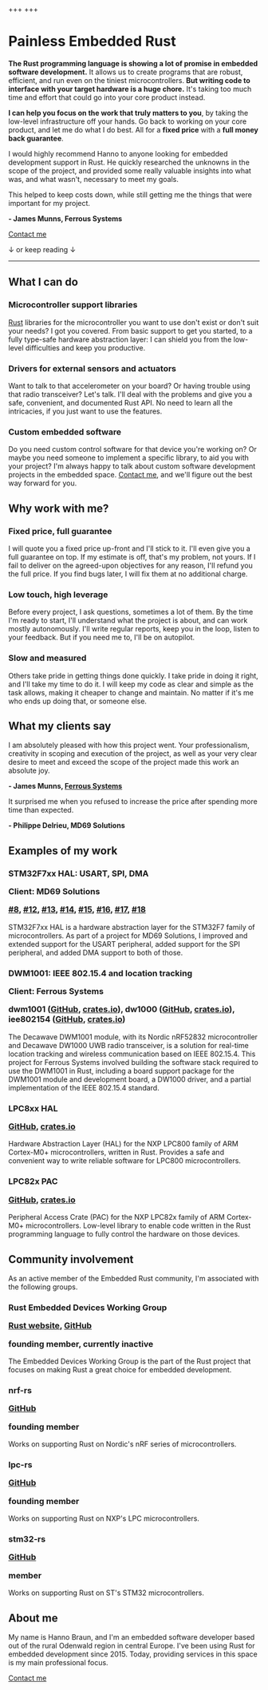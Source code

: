 +++
+++

<h1 class="highlight">
    Painless Embedded Rust
</h1>

**The Rust programming language is showing a lot of promise in embedded software development.** It allows us to create programs that are robust, efficient, and run even on the tiniest microcontrollers. **But writing code to interface with your target hardware is a huge chore.** It's taking too much time and effort that could go into your core product instead.

**I can help you focus on the work that truly matters to you**, by taking the low-level infrastructure off your hands. Go back to working on your core product, and let me do what I do best. All for a **fixed price** with a **full money back guarantee**.


<div class="testimonial">
    <div class="testimonial-content">
        <p>
            I would highly recommend Hanno to anyone looking for embedded development support in Rust. He quickly researched the unknowns in the scope of the project, and provided some really valuable insights into what was, and what wasn't, necessary to meet my goals.
        </p>
        <p>
            This helped to keep costs down, while still getting me the things that were important for my project.
        </p>
    </div>
    <p class="testimonial-author">
        <strong>- James Munns, Ferrous Systems</strong>
    </p>
</div>


<div class="call-to-action">
    <div class="link contact-me">
        <a href="mailto:Hanno Braun <hanno@braun-embedded.com>">Contact me</a>
    </div>
    <p>↓ or keep reading ↓</p>
</div>


---


<a name="what-i-can-do"></a>
<section class="regular">

## What I can do

<div>
    <h3>Microcontroller support libraries</h3>
    <p>
        <a href="https://www.rust-lang.org/">Rust</a> libraries for the microcontroller you want to use don't exist or don't suit your needs? I got you covered. From basic support to get you started, to a fully type-safe hardware abstraction layer: I can shield you from the low-level difficulties and keep you productive.
    </p>
</div>

<div>
    <h3>Drivers for external sensors and actuators</h3>
    <p>
        Want to talk to that accelerometer on your board? Or having trouble using that radio transceiver? Let's talk. I'll deal with the problems and give you a safe, convenient, and documented Rust API. No need to learn all the intricacies, if you just want to use the features.
    </p>
</div>

<div>
    <h3>Custom embedded software</h3>
    <p>
        Do you need custom control software for that device you're working on? Or maybe you need someone to implement a specific library, to aid you with your project? I'm always happy to talk about custom software development projects in the embedded space. <a href="mailto:Hanno Braun <hanno@braun-embedded.com>">Contact me</a>, and we'll figure out the best way forward for you.
    </p>
</div>

</section>


<a name="why-work-with-me"></a>
<section class="regular">

## Why work with me?

<div>
    <h3>Fixed price, full guarantee</h3>
    <p>
        I will quote you a fixed price up-front and I'll stick to it. I'll even give you a full guarantee on top. If my estimate is off, that's my problem, not yours. If I fail to deliver on the agreed-upon objectives for any reason, I'll refund you the full price. If you find bugs later, I will fix them at no additional charge.
    </p>
</div>

<div>
    <h3>Low touch, high leverage</h3>
    <p>
        Before every project, I ask questions, sometimes a lot of them. By the time I'm ready to start, I'll understand what the project is about, and can work mostly autonomously. I'll write regular reports, keep you in the loop, listen to your feedback. But if you need me to, I'll be on autopilot.
    </p>
</div>

<div>
    <h3>Slow and measured</h3>
    <p>
        Others take pride in getting things done quickly. I take pride in doing it right, and I'll take my time to do it. I will keep my code as clear and simple as the task allows, making it cheaper to change and maintain. No matter if it's me who ends up doing that, or someone else.
    </p>
</div>

</section>


<a name="what-my-clients-say"></a>
<section>

## What my clients say

<div class="testimonial">
    <div class="testimonial-content">
        <p>
            I am absolutely pleased with how this project went. Your professionalism, creativity in scoping and execution of the project, as well as your very clear desire to meet and exceed the scope of the project made this work an absolute joy.
        </p>
    </div>
    <p class="testimonial-author">
        <strong>- James Munns, <a href="https://ferrous-systems.com/">Ferrous Systems</a></strong>
    </p>
</div>

<div class="testimonial">
    <div class="testimonial-content">
        <p>
            It surprised me when you refused to increase the price after spending more time than expected.
        </p>
    </div>
    <p class="testimonial-author">
        <strong>- Philippe Delrieu, MD69 Solutions</strong>
    </p>
</div>

</section>


<a name="examples-of-my-work"></a>
<section class="regular">

## Examples of my work

<div>
    <h3>
        STM32F7xx HAL: USART, SPI, DMA
        <p><strong>Client:</strong> MD69 Solutions</p>
        <p>
            <a href="https://github.com/stm32-rs/stm32f7xx-hal/pull/8">#8</a>,
            <a href="https://github.com/stm32-rs/stm32f7xx-hal/pull/12">#12</a>,
            <a href="https://github.com/stm32-rs/stm32f7xx-hal/pull/13">#13</a>,
            <a href="https://github.com/stm32-rs/stm32f7xx-hal/pull/14">#14</a>,
            <a href="https://github.com/stm32-rs/stm32f7xx-hal/pull/15">#15</a>,
            <a href="https://github.com/stm32-rs/stm32f7xx-hal/pull/16">#16</a>,
            <a href="https://github.com/stm32-rs/stm32f7xx-hal/pull/17">#17</a>,
            <a href="https://github.com/stm32-rs/stm32f7xx-hal/pull/18">#18</a>
        </p>
    </h3>
    <p>
        STM32F7xx HAL is a hardware abstraction layer for the STM32F7 family of microcontrollers. As part of a project for MD69 Solutions, I improved and extended support for the USART peripheral, added support for the SPI peripheral, and added DMA support to both of those.
    </p>
</div>

<div>
    <h3>
        DWM1001: IEEE 802.15.4 and location tracking
        <p><strong>Client:</strong> Ferrous Systems</p>
        <p>
            <strong>dwm1001</strong> (<a href="https://github.com/braun-embedded/rust-dwm1001">GitHub</a>, <a href="https://crates.io/crates/dwm1001">crates.io</a>),
            <strong>dw1000</strong> (<a href="https://github.com/braun-embedded/rust-dw1000">GitHub</a>, <a href="https://crates.io/crates/dw1000">crates.io</a>),
            <strong>iee802154</strong> (<a href="https://github.com/braun-embedded/rust-ieee802.15.4">GitHub</a>, <a href="https://crates.io/crates/ieee802154">crates.io</a>)
        <p>
    </h3>
    <p>
        The Decawave DWM1001 module, with its Nordic nRF52832 microcontroller and Decawave DW1000 UWB radio transceiver, is a solution for real-time location tracking and wireless communication based on IEEE 802.15.4. This project for Ferrous Systems involved building the software stack required to use the DWM1001 in Rust, including a board support package for the DWM1001 module and development board, a DW1000 driver, and a partial implementation of the IEEE 802.15.4 standard.
    </p>
</div>

<div>
    <h3>
        LPC8xx HAL
        <p>
            <a href="https://github.com/lpc-rs/lpc8xx-hal">GitHub</a>,
            <a href="https://crates.io/crates/lpc82x-hal">crates.io</a>
        </p>
    </h3>
    <p>
        Hardware Abstraction Layer (HAL) for the NXP LPC800 family of ARM Cortex-M0+ microcontrollers, written in Rust. Provides a safe and convenient way to write reliable software for LPC800 microcontrollers.
    </p>
</div>

<div>
    <h3>
        LPC82x PAC
        <p>
            <a href="https://github.com/lpc-rs/lpc-pac/tree/master/lpc82x">GitHub</a>,
            <a href="https://crates.io/crates/lpc82x-pac">crates.io</a>
        </p>
    </h3>
    <p>
        Peripheral Access Crate (PAC) for the NXP LPC82x family of ARM Cortex-M0+ microcontrollers. Low-level library to enable code written in the Rust programming language to fully control the hardware on those devices.
    </p>
</div>

</section>


<a name="community-involvement"></a>
<section class="regular">

## Community involvement

As an active member of the Embedded Rust community, I'm associated with the following groups.

<div>
    <h3>
        Rust Embedded Devices Working Group
        <p><a href="https://www.rust-lang.org/governance/wgs/embedded">Rust website</a>, <a href="https://github.com/rust-embedded">GitHub</a></p>
        <p><strong>founding member, currently inactive</strong></p>
    </h3>
    <p>
        The Embedded Devices Working Group is the part of the Rust project that focuses on making Rust a great choice for embedded development.
    </p>
</div>

<div>
    <h3>
        nrf-rs
        <p><a href="https://github.com/nrf-rs">GitHub</a></p>
        <p><strong>founding member</strong></p>
    </h3>
    <p>
        Works on supporting Rust on Nordic's nRF series of microcontrollers.
    </p>
</div>

<div>
    <h3>
        lpc-rs
        <p><a href="https://github.com/lpc-rs">GitHub</a></p>
        <p><strong>founding member</strong></p>
    </h3>
    <p>
        Works on supporting Rust on NXP's LPC microcontrollers.
    </p>
</div>

<div>
    <h3>
        stm32-rs
        <p><a href="https://github.com/stm32-rs">GitHub</a></p>
        <p><strong>member</strong></p>
    </h3>
    <p>
        Works on supporting Rust on ST's STM32 microcontrollers.
    </p>
</div>

</section>


<a name="about-me"></a>
<section class="regular">

## About me

My name is Hanno Braun, and I'm an embedded software developer based out of the rural Odenwald region in central Europe. I've been using Rust for embedded development since 2015. Today, providing services in this space is my main professional focus.

</section>


<div class="call-to-action">
    <div class="link contact-me">
        <a href="mailto:Hanno Braun <hanno@braun-embedded.com>">Contact me</a>
    </div>
</div>
